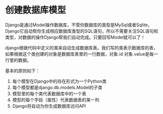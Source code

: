 # 创建数据库模型
Django是通过Model操作数据库，不管你数据库的类型是MySql或者Sqlite，Django它自动帮你生成相应数据库类型的SQL语句，所以不需要关注SQL语句和类型，对数据的操作Django帮我们自动完成。只要回写Model就可以了！

django根据代码中定义的类来自动生成数据库表。我们写的类表示数据库的表，如果根据这个类创建的对象是数据库表里的一行数据，对象.id 对象.value是每一行里的数据。

基本的原则如下：
1. 每个模型在Django中的存在形式为一个Python类
2. 每个模型都是django.db.models.Model的子类
3. 模型里的每个类代表数据库中的一个表
4. 模型的每个字段（属性）代表数据表的某一列
5. Django将自动为你生成数据库访问API
